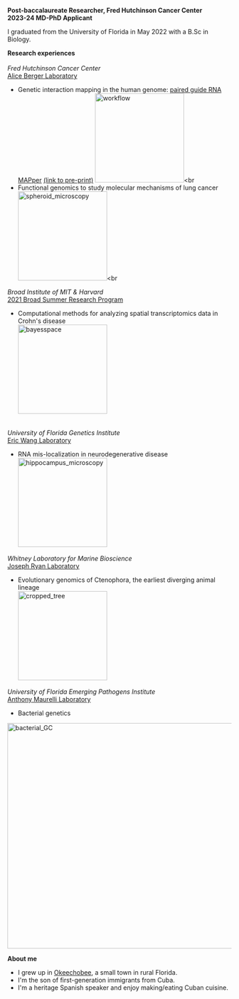 **Post-baccalaureate Researcher, Fred Hutchinson Cancer Center** <br />
**2023-24 MD-PhD Applicant** <br />

I graduated from the University of Florida in May 2022 with a B.Sc in Biology. <br />

**Research experiences** <br /> <br />
*Fred Hutchinson Cancer Center* <br />
[Alice Berger Laboratory](https://research.fredhutch.org/berger/en/research.html) <br />
- Genetic interaction mapping in the human genome: [paired guide RNA MAPper](https://github.com/FredHutch/pgMAP_pipeline) [(link to pre-print)](https://arxiv.org/abs/2306.00944)
<img width="200" alt="workflow" src="https://github.com/danieljgroso/groso.github.io/assets/95438884/07bac44e-f387-4729-970f-8a05e2247233"><br
- Functional genomics to study molecular mechanisms of lung cancer <br />
<img width="200" alt="spheroid_microscopy" src="https://github.com/danieljgroso/groso.github.io/assets/95438884/689e1b2e-4668-4835-8d33-001018122047"><br

*Broad Institute of MIT & Harvard* <br />
[2021 Broad Summer Research Program](https://www.broadinstitute.org/bios/daniel-groso)<br />
- Computational methods for analyzing spatial transcriptomics data in Crohn's disease <br />
<img width="200" alt="bayesspace" src="https://github.com/danieljgroso/groso.github.io/assets/95438884/6bcc5998-6726-4a96-8d6f-e00b0dc4251b"><br /><br />

*University of Florida Genetics Institute* <br />
[Eric Wang Laboratory](http://ericwanglab.com/research.php)<br />
- RNA mis-localization in neurodegenerative disease<br />
<img width="200" alt="hippocampus_microscopy" src="https://github.com/danieljgroso/groso.github.io/assets/95438884/ccd09979-9cdb-42ad-81de-3c14f8d8b5bf"> <br />

*Whitney Laboratory for Marine Bioscience* <br />
[Joseph Ryan Laboratory](http://ryanlab.whitney.ufl.edu/research/) <br />
- Evolutionary genomics of Ctenophora, the earliest diverging animal lineage<br />
<img width="200" alt="cropped_tree" src="https://github.com/danieljgroso/groso.github.io/assets/95438884/70657676-149a-4f59-9175-d46bf916f7f4"><br />

*University of Florida Emerging Pathogens Institute* <br />
[Anthony Maurelli Laboratory](https://egh.phhp.ufl.edu/anthony-maurelli-phd/) <br />
- Bacterial genetics <br />
<img width="506" alt="bacterial_GC" src="https://github.com/danieljgroso/groso.github.io/assets/95438884/e15149b0-48bd-4d5f-a8e5-f43793dfe48f">

**About me**
- I grew up in [Okeechobee](https://www.cityofokeechobee.com/), a small town in rural Florida.
- I'm the son of first-generation immigrants from Cuba.
- I'm a heritage Spanish speaker and enjoy making/eating Cuban cuisine.
